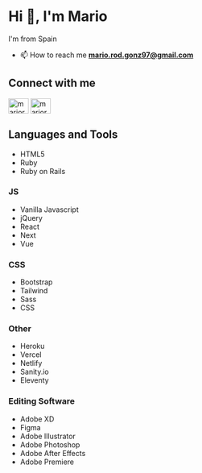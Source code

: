 # Hi 👋, I'm Mario
I'm from Spain

- 📫 How to reach me **mario.rod.gonz97@gmail.com**

## Connect with me

<a href="https://linkedin.com/in/mariorzgz/" target="blank"><img align="center" src="https://raw.githubusercontent.com/rahuldkjain/github-profile-readme-generator/master/src/images/icons/Social/linked-in-alt.svg" alt="mariorzgz/" height="30" width="40" /></a>
<a href="https://www.behance.net/mariorzgz" target="blank"><img align="center" src="https://raw.githubusercontent.com/rahuldkjain/github-profile-readme-generator/master/src/images/icons/Social/behance.svg" alt="mariorzgz" height="30" width="40" /></a>

## Languages and Tools

- HTML5
- Ruby
- Ruby on Rails

### JS

- Vanilla Javascript
- jQuery
- React
- Next
- Vue

### CSS

- Bootstrap
- Tailwind
- Sass
- CSS

### Other

- Heroku
- Vercel
- Netlify
- Sanity.io
- Eleventy

### Editing Software

- Adobe XD
- Figma
- Adobe Illustrator
- Adobe Photoshop
- Adobe After Effects
- Adobe Premiere

